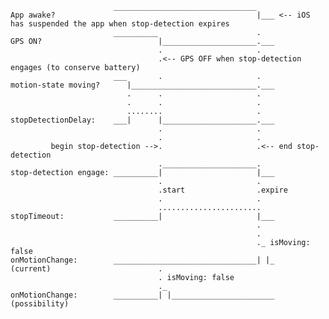 
	                       ________________________________
	App awake?                                             |___ <-- iOS has suspended the app when stop-detection expires
						   __________                      .
	GPS ON?                          |_____________________.___
	                                 .                     .
                                  	 .<-- GPS OFF when stop-detection engages (to conserve battery)
	                       ___       .                     .
	motion-state moving?      |____________________________.___
	                          .      .                     .
	                          .      .                     .
	                          ........                     .
	stopDetectionDelay:    ___|      |_____________________.___
	                                 .                     .
	                                 .                     .
          	 begin stop-detection -->.                     .<-- end stop-detection
	                                 ._____________________.
	stop-detection engage: __________|                     |___
                                  	 .                     .
	                                 .start                .expire
                                	 .                     .
	                                 .......................      
	stopTimeout:           __________|                     |___
                                                           .
                                                           .
                                                           ._ isMoving: false
	onMotionChange:        ________________________________| |_
    (current)                        .
                                     . isMoving: false
                                     ._
	onMotionChange:        __________| |_______________________
    (possibility)










